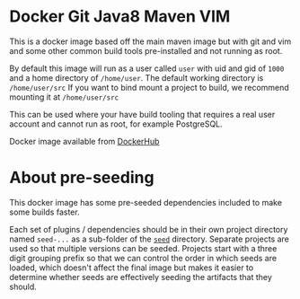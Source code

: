 # Docker Git Java8 Maven VIM

This is a docker image based off the main maven image but with git and vim and some other common build tools pre-installed and not running as root.

By default this image will run as a user called `user` with uid and gid of `1000` and a home directory of `/home/user`. 
The default working directory is `/home/user/src`
If you want to bind mount a project to build, we recommend mounting it at `/home/user/src` 

This can be used where your have build tooling that requires a real user account and cannot run as root, for example PostgreSQL.

Docker image available from [DockerHub](https://hub.docker.com/r/stephenc/docker-git-java8-maven-vim)

# About pre-seeding

This docker image has some pre-seeded dependencies included to make some builds faster.

Each set of plugins / dependencies should be in their own project directory named `seed-...` as a sub-folder of the [`seed`](./seed/) directory.
Separate projects are used so that multiple versions can be seeded.
Projects start with a three digit grouping prefix so that we can control the order in which seeds are loaded, which doesn't affect the final image but makes it easier to determine whether seeds are effectively seeding the artifacts that they should.